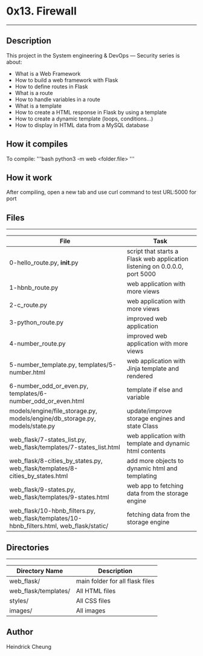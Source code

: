 # 0x13. Firewall

---
## Description

This project in the System engineering & DevOps ― Security series is about:
* What is a Web Framework
* How to build a web framework with Flask
* How to define routes in Flask
* What is a route
* How to handle variables in a route
* What is a template
* How to create a HTML response in Flask by using a template
* How to create a dynamic template (loops, conditions…)
* How to display in HTML data from a MySQL database

## How it compiles
To compile:
'''bash
python3 -m web <folder.file>
'''

## How it work
After compiling, open a new tab and use curl command to test URL:5000 for port

## Files
---
File|Task
---|---
0-hello_route.py, __init__.py | script that starts a Flask web application listening on 0.0.0.0, port 5000
1-hbnb_route.py | web application with more views
2-c_route.py | web application with more views
3-python_route.py | improved web application
4-number_route.py | improved web application with more views
5-number_template.py, templates/5-number.html | web application with Jinja template and rendered
6-number_odd_or_even.py, templates/6-number_odd_or_even.html | template if else and variable
models/engine/file_storage.py, models/engine/db_storage.py, models/state.py | update/improve storage engines and state Class
web_flask/7-states_list.py, web_flask/templates/7-states_list.html | web application with template and dynamic html contents
web_flask/8-cities_by_states.py, web_flask/templates/8-cities_by_states.html | add more objects to dynamic html and templating
web_flask/9-states.py, web_flask/templates/9-states.html | web app to fetching data from the storage engine 
web_flask/10-hbnb_filters.py, web_flask/templates/10-hbnb_filters.html, web_flask/static/ | fetching data from the storage engine 

## Directories
---
Directory Name | Description
---|---
web_flask/ | main folder for all flask files
web_flask/templates/ | All HTML files
styles/ | All CSS files
images/ | All images

## Author
Heindrick Cheung